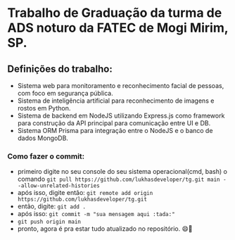 # Trabalho de Graduação da turma de ADS noturo da FATEC de Mogi Mirim, SP.
## Definições do trabalho:
- Sistema web para monitoramento e reconhecimento facial de pessoas, com foco em segurança pública.
- Sistema de inteligência artificial para reconhecimento de imagens e rostos em Python.
- Sistema de backend em NodeJS utilizando Express.js como framework para construção da API principal para comunicação entre UI e DB.
- Sistema ORM Prisma para integração entre o NodeJS e o banco de dados MongoDB.

### Como fazer o commit:
- primeiro digite no seu console do seu sistema operacional(cmd, bash) o comando `git pull https://github.com/lukhasdeveloper/tg.git main --allow-unrelated-histories`
- após isso, digite então: `git remote add origin https://github.com/lukhasdeveloper/tg.git`
- então, digite: `git add .`
- após isso: `git commit -m "sua mensagem aqui :tada:"`
- `git push origin main`
- pronto, agora é pra estar tudo atualizado no repositório. 😄🎉
